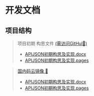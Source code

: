 # 开发文档
## 项目结构
> 项目初期 构思文件 [(需访问GitHul🔗)](https://github.com/Tencent/APIJSON)
> - [APIJSON初期构思及实现.docx](https://github.com/Tencent/APIJSON/blob/master/APIJSON%E5%88%9D%E6%9C%9F%E6%9E%84%E6%80%9D%E5%8F%8A%E5%AE%9E%E7%8E%B0.docx?raw=true)
> - [APIJSON初期构思及实现.pages](https://github.com/Tencent/APIJSON/blob/master/APIJSON%E5%88%9D%E6%9C%9F%E6%9E%84%E6%80%9D%E5%8F%8A%E5%AE%9E%E7%8E%B0.pages?raw=true)


> [国内码云镜像 🔗](https://gitee.com/Tencent/APIJSON/tree/master)
> - [APIJSON初期构思及实现.docx](https://gitee.com/Tencent/APIJSON/raw/master/APIJSON%E5%88%9D%E6%9C%9F%E6%9E%84%E6%80%9D%E5%8F%8A%E5%AE%9E%E7%8E%B0.docx)
> - [APIJSON初期构思及实现.pages](https://gitee.com/Tencent/APIJSON/raw/master/APIJSON%E5%88%9D%E6%9C%9F%E6%9E%84%E6%80%9D%E5%8F%8A%E5%AE%9E%E7%8E%B0.pages)


